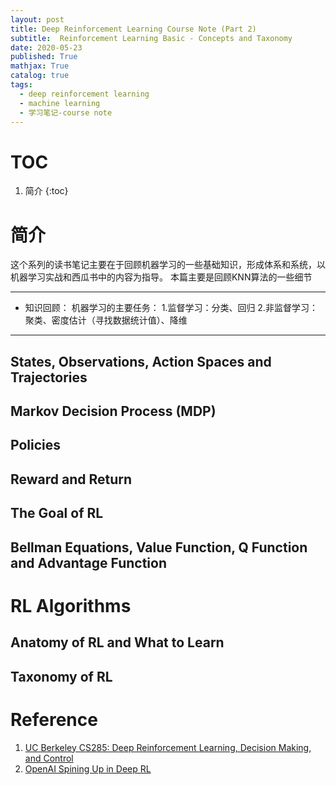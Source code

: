```yaml
---
layout: post
title: Deep Reinforcement Learning Course Note (Part 2)
subtitle:  Reinforcement Learning Basic - Concepts and Taxonomy
date: 2020-05-23
published: True
mathjax: True
catalog: true
tags:
  - deep reinforcement learning
  - machine learning
  - 学习笔记-course note
---
```

# TOC
1. 简介
{:toc}

# 简介
这个系列的读书笔记主要在于回顾机器学习的一些基础知识，形成体系和系统，以机器学习实战和西瓜书中的内容为指导。
本篇主要是回顾KNN算法的一些细节

*********************
* 知识回顾：
机器学习的主要任务：
1.监督学习：分类、回归
2.非监督学习：聚类、密度估计（寻找数据统计值）、降维
*********************




## States, Observations, Action Spaces and Trajectories


## Markov Decision Process (MDP)



## Policies


## Reward and Return


## The Goal of RL



## Bellman Equations, Value Function, Q Function and Advantage Function





# RL Algorithms


## Anatomy of RL and What to Learn




## Taxonomy of RL 








# Reference
1. [UC Berkeley CS285: Deep Reinforcement Learning, Decision Making, and Control](http://rail.eecs.berkeley.edu/deeprlcourse/)
2. [OpenAI Spining Up in Deep RL](https://spinningup.openai.com/en/latest/spinningup/rl_intro2.html)